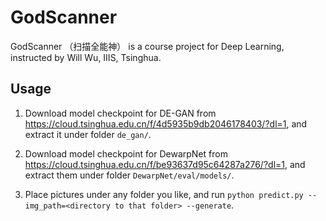 # GodScanner
GodScanner （扫描全能神） is a course project for Deep Learning, instructed by Will Wu, IIIS, Tsinghua.

## Usage

1. Download model checkpoint for DE-GAN from https://cloud.tsinghua.edu.cn/f/4d5935b9db2046178403/?dl=1, and extract it under folder `de_gan/`. 

2. Download model checkpoint for DewarpNet from https://cloud.tsinghua.edu.cn/f/be93637d95c64287a276/?dl=1, and extract them under folder `DewarpNet/eval/models/`.

3. Place pictures under any folder you like, and run `python predict.py --img_path=<directory to that folder> --generate`.
